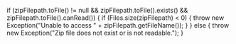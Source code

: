 if (zipFilepath.toFile() != null && zipFilepath.toFile().exists() && zipFilepath.toFile().canRead()) {
    if (Files.size(zipFilepath) < 0) {
        throw new Exception("Unable to access " + zipFilepath.getFileName());
    }
} else {
    throw new Exception("Zip file does not exist or is not readable.");
}
